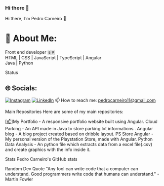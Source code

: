 ### Hi there 👋

<!--
**pedrocarneiro11/pedrocarneiro11** is a ✨ _special_ ✨ repository because its `README.md` (this file) appears on your GitHub profile.

Here are some ideas to get you started:

- 🔭 I’m currently working on ...
- 🌱 I’m currently learning ...
- 👯 I’m looking to collaborate on ...
- 🤔 I’m looking for help with ...
- 💬 Ask me about ...
- 📫 How to reach me: ...
- 😄 Pronouns: ...
- ⚡ Fun fact: ...
-->
Hi there, I´m Pedro Carneiro 👋
# 💫 About Me:
Front end developer  🇧🇷<br>HTML | CSS | JavaScript | TypeScript | Angular<br>Java | Python<br>

Status
## 🌐 Socials:
[![Instagram](https://img.shields.io/badge/Instagram-%23E4405F.svg?logo=Instagram&logoColor=white)](https://instagram.com/pedro_carneiro_) [![LinkedIn](https://img.shields.io/badge/LinkedIn-%230077B5.svg?logo=linkedin&logoColor=white)](https://linkedin.com/in/https://www.linkedin.com/in/pedro-carneiro-cunha/) 
📫 How to reach me: pedrocarneiro11@gmail.com

Main Repositories
Here are some of my main repositories:

[[📫](https://github.com/pedrocarneiro11/Site-Pessoal-Angular)]My Portfolio - A responsive portfolio website built using Angular.
Cloud Parking - An API made in Java to store parking lot informations .
Angular blog - A blog project created based on dribble layout.
PS Store Angular - My personal version of the Playstation Store, made with Angular.
Python Data Analysis - An python file which extracts data from a excel file(.csv) and create graphics with the info inside it.

Stats
Pedro Carneiro's GitHub stats

Random Dev Quote
"Any fool can write code that a computer can understand. Good programmers write code that humans can understand." - Martin Fowler
